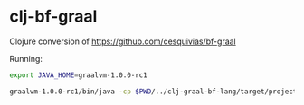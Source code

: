 # clj-bf-graal

Clojure conversion of https://github.com/cesquivias/bf-graal

Running:

```sh
export JAVA_HOME=graalvm-1.0.0-rc1

graalvm-1.0.0-rc1/bin/java -cp $PWD/../clj-graal-bf-lang/target/project.jar:$PWD/target/project.jar -XX:-UseJVMCIClassLoader bf.core ./examples/mandelbrot.bf
```